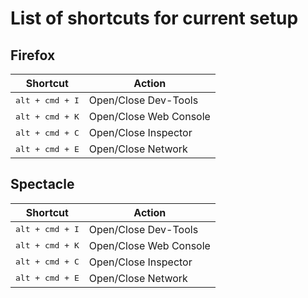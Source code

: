 # List of shortcuts for current setup

## Firefox
<table>
  <thead>
    <tr>
      <th>Shortcut</th>
      <th>Action</th>
    </tr>
  </thead>
  
  <tbody>
    <tr>
      <td><kbd>alt + cmd + I</kbd></td>
      <td>Open/Close Dev-Tools</td>
    </tr>
    <tr>
      <td><kbd>alt + cmd + K</kbd></td>
      <td>Open/Close Web Console</td>
    </tr>
    <tr>
      <td><kbd>alt + cmd + C</kbd></td>
      <td>Open/Close Inspector</td>
    </tr>
    <tr>
      <td><kbd>alt + cmd + E</kbd></td>
      <td>Open/Close Network</td>
    </tr>
  </tbody>
</table>

## Spectacle
<table>
  <thead>
    <tr>
      <th>Shortcut</th>
      <th>Action</th>
    </tr>
  </thead>
  
  <tbody>
    <tr>
      <td><kbd>alt + cmd + I</kbd></td>
      <td>Open/Close Dev-Tools</td>
    </tr>
    <tr>
      <td><kbd>alt + cmd + K</kbd></td>
      <td>Open/Close Web Console</td>
    </tr>
    <tr>
      <td><kbd>alt + cmd + C</kbd></td>
      <td>Open/Close Inspector</td>
    </tr>
    <tr>
      <td><kbd>alt + cmd + E</kbd></td>
      <td>Open/Close Network</td>
    </tr>
  </tbody>
</table>
